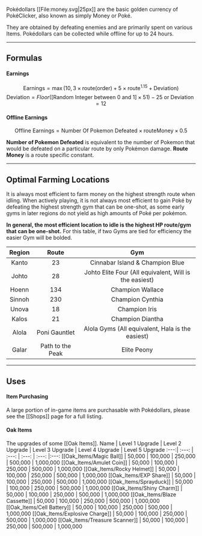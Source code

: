 Pokédollars [[File:money.svg|25px]] are the basic golden currency of PokéClicker, also known as simply Money or Poké.

They are obtained by defeating enemies and are primarily spent on various Items. Pokédollars can be collected while offline for up to 24 hours.

---

## Formulas
#### Earnings
$$ \text{Earnings} = \max(10,3 \times \text{route}(\text{order}) + 5 \times \text{route}^{1.15} + \text{Deviation}) $$
$$ \text{Deviation} = Floor([\text{Random Integer between 0 and 1}] \times 51) - 25 \text{ or } \text{Deviation} = 12 $$
#### Offline Earnings
$$ \text{Offline Earnings} = \text{Number Of Pokemon Defeated} \times \text{routeMoney} \times 0.5 $$

**Number of Pokemon Defeated** is equivalent to the number of Pokemon that would be defeated on a particular route by only Pokémon damage.
**Route Money** is a route specific constant.

---

## Optimal Farming Locations

It is always most efficient to farm money on the highest strength route when idling. When actively playing, it is not always most efficient to gain Poké by defeating the highest strength gym that can be one-shot, as some early gyms in later regions do not yield as high amounts of Poké per pokémon.

**In general, the most efficient location to idle is the highest HP route/gym that can be one-shot.** For this table, if two Gyms are tied for efficiency the easier Gym will be bolded.

Region | Route | Gym
:---:| :---: |:---:
Kanto | 23 | Cinnabar Island & Champion Blue
Johto | 28 | Johto Elite Four (All equivalent, Will is the easiest)
Hoenn | 134 | Champion Wallace
Sinnoh | 230 | Champion Cynthia
Unova | 18 | Champion Iris
Kalos | 21 | Champion Diantha
Alola | Poni Gauntlet | Alola Gyms (All equivalent, Hala is the easiest)
Galar | Path to the Peak | Elite Peony

---

## Uses
#### Item Purchasing
A large portion of in-game items are purchasable with Pokédollars, please see the [[Shops]] page for a full listing.

#### Oak Items
The upgrades of some [[Oak Items]].
Name | Level 1 Upgrade | Level 2 Upgrade | Level 3 Upgrade | Level 4 Upgrade | Level 5 Upgrade
:---:| :---: | :---: | :---: | :---: |:---:
[[Oak_Items/Magic Ball]] | 50,000 | 100,000 | 250,000 | 500,000 | 1,000,000
[[Oak_Items/Amulet Coin]] | 50,000 | 100,000 | 250,000 | 500,000 | 1,000,000
[[Oak_Items/Rocky Helmet]] | 50,000 | 100,000 | 250,000 | 500,000 | 1,000,000
[[Oak_Items/EXP Share]] | 50,000 | 100,000 | 250,000 | 500,000 | 1,000,000
[[Oak_Items/Sprayduck]] | 50,000 | 100,000 | 250,000 | 500,000 | 1,000,000
[[Oak_Items/Shiny Charm]] | 50,000 | 100,000 | 250,000 | 500,000 | 1,000,000
[[Oak_Items/Blaze Cassette]] | 50,000 | 100,000 | 250,000 | 500,000 | 1,000,000
[[Oak_Items/Cell Battery]] | 50,000 | 100,000 | 250,000 | 500,000 | 1,000,000
[[Oak_Items/Explosive Charge]] | 50,000 | 100,000 | 250,000 | 500,000 | 1,000,000
[[Oak_Items/Treasure Scanner]] | 50,000 | 100,000 | 250,000 | 500,000 | 1,000,000

